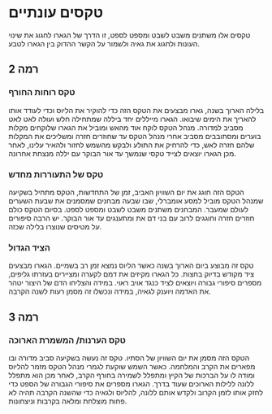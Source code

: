 # טקסים עונתיים

טקסים אלו משתנים משבט לשבט ומספט לספט, זו הדרך של הגארו לחגוג את שינוי העונות ולחגוג את גאיה ולשמור על הקשר ההדוק בין הגארו לטבע. 

## **רמה 2**

### טקס רוחות החורף

בלילה הארוך בשנה, גארו מבצעים את הטקס הזה כדי להוקיר את הליוס וכדי לעודד אותו להאריך את הימים שיבואו. הגארו מייללים יחד ביללה שמתחילה חלש ועולה לאט לאט מסביב למדורה. מנהל הטקס לוקח אוד מהאש ומוביל את הגארו שלוקחים מקלות בוערים ומסתובבים מסביב אחרי מנהל הטקס עד שחוזרים חזרה ומשליכים את המקלות שלהם חזרה לאש, כדי להרחיק את התולע ולבקש מהשמש לחזור ולהאיר עלינו, לאחר מכן הגארו יוצאים לצייד טקסי שנמשך עד אור הבוקר עם יללה מנצחת אחרונה. 

### טקס של התעוררות מחדש

הטקס הזה חוגג את יום השוויון האביב, זמן של התחדשות, הטקס מתחיל בשקיעה שמנהל הטקס מוביל למסע אומברלי, שבו שבעה מבחנים שמסמנים את שבעת השערים לעולם שמעבר. המבחנים משתנים משבט לשבט ומספט לספט. 
בסיום הטקס כולם חוזרים חזרה וחוגגים לרוב עם בני דם את ומתענגים עד אור הבוקר. 
יש הרבה סיפורים על מטיסים שנוצרו בלילה שכזה. 

### הציד הגדול

טקס זה מבוצע ביום הארוך בשנה כאשר הליוס נמצא זמן רב בשמיים. הגארו מבצעים ציד מקודש בדיוק בחצות. כל הגארו מקיזים את דמם לקערה ומציירים בעזרתו גליפים, מספרים סיפורי גבורה ויוצאים לציד כנגד אויב ראוי. במידה והצליחו הדם של היצור יטהר את האדמה ויוענק לגאיה, במידה ונכשלו זה מסמן רעות לשנה הקרבה. 

## **רמה 3**

### טקס הערנות/ המשמרת הארוכה

 הטקס הזה מסמן את יום השוויון של הסתיו. טקס זה נעשה בשקיעה סביב מדורה ובו מפארים את הקרב והמלחמה. כאשר השמש שוקעת לגמרי מנהל הטקס מזמר להליוס ומודה לו על הברכות של הקיץ ומתפלל לשמירה בחורף הקרב, לאחר מכן הוא מתפלל ללונה ללילות הארוכים שעוד בדרך. הגארו מספרים את סיפורי הגבורה של הספט כדי לחזק אותו לזמן הקרוב ולקדש אותם ללונה, להליוס ולגאיה כדי שהשנה הקרבה תהיה לא פחות מוצלחת ומלאה בקרבות וניצחונות. 

